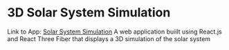 # 3D Solar System Simulation
Link to App: [Solar System Simulation](https://precious-horse-f80169.netlify.app/)
A web application buiilt using React.js and React Three Fiber that displays a 3D simulation of the solar system
